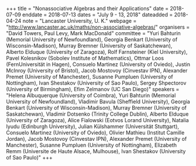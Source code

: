 +++
title = "Nonassociative Algebras and their Applications"
date = 2018-07-09
enddate = 2018-07-13
dates = "July 9 - 13, 2018"
dateadded = 2018-04-24
note = "Lancaster University, U. K."
webpage = "http://www.lancaster.ac.uk/maths/non-associative-algebras/"
organisers = "David Towers, Paul Levy, Mark MacDonald"
committee = "Yuri Bahturin (Memorial University of Newfoundland), Georgia Benkart (University of Wisconsin-Madison), Murray Bremner (University of Saskatchewan), Alberto Elduque (University of Zaragoza), Rolf Farnsteiner (Kiel University), Pavel Kolesnikov (Sobolev Institute of Mathematics), Ottmar Loos (FernUniversität in Hagen), Consuelo Martinez (University of Oviedo), Justin McInroy (University of Bristol), Jacob Mostovoy (Cinvestav IPN), Alexander Premet (University of Manchester), Susanne Pumpluen (University of Nottingham), Ivan Shestakov (University of Sao Paulo), Sergey Shpectorov (University of Birmingham), Efim Zelmanov (UC San Diego)"
speakers = "Helena Albuquerque (University of Coimbra), Yuri Bahturin (Memorial University of Newfoundland), Vladimir Bavula (Sheffield University), Georgia Benkart (University of Wisconsin-Madison), Murray Bremner (University of Saskatchewan), Vladimir Dotsenko (Trinity College Dublin), Alberto Elduque (University of Zaragoza), Alice Fialowski (Eotvos Lorand University), Natalia Iyudu (Edinburgh University), Julian Külshammer (Universität Stuttgart), Consuelo Martinez (University of Oviedo), Olivier Mathieu (Institut Camille Jordan), Jacob Mostovoy (Cinvestav IPN), Alexander Premet (University of Manchester), Susanne Pumpluen (University of Nottingham), Elizabeth Remm (Universite de Haute Alsace, Mulhouse), Ivan Shestakov (University of Sao Paulo)"
+++
